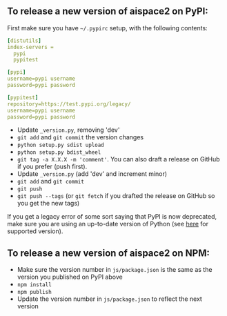 ## To release a new version of aispace2 on PyPI:

First make sure you have `~/.pypirc` setup, with the following contents:

```yaml
[distutils]
index-servers =
  pypi
  pypitest

[pypi]
username=pypi username
password=pypi password

[pypitest]
repository=https://test.pypi.org/legacy/
username=pypi username
password=pypi password
```

- Update `_version.py`, removing 'dev'
- `git add` and `git commit` the version changes
- `python setup.py sdist upload`
- `python setup.py bdist_wheel`
- `git tag -a X.X.X -m 'comment'`. You can also draft a release on GitHub if you prefer (push first).
- Update `_version.py` (add 'dev' and increment minor)
- `git add` and `git commit`
- `git push`
- `git push --tags` (or `git fetch` if you drafted the release on GitHub so you get the new tags)

If you get a legacy error of some sort saying that PyPI is now deprecated, make sure you are using an up-to-date version of Python (see [here](https://packaging.python.org/guides/migrating-to-pypi-org/#uploading) for supported version).

## To release a new version of aispace2 on NPM:
- Make sure the version number in `js/package.json` is the same as the version you published on PyPI above
- `npm install`
- `npm publish`
- Update the version number in `js/package.json` to reflect the next version
